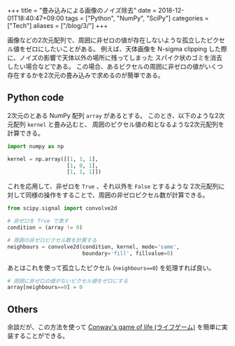 +++
title = "畳み込みによる画像のノイズ除去"
date  = 2018-12-01T18:40:47+09:00
tags  = ["Python", "NumPy", "SciPy"]
categories = ["Tech"]
aliases = ["/blog/3/"]
+++

画像などの2次元配列で、周囲に非ゼロの値が存在しないような孤立したピクセル値をゼロにしたいことがある。
例えば、天体画像を N-sigma clipping した際に、ノイズの影響で天体以外の場所に残ってしまった
スパイク状のゴミを消去したい場合などである。
この場合、あるピクセルの周囲に非ゼロの値がいくつ存在するかを2次元の畳み込みで求めるのが簡単である。

## Python code

2次元のとある NumPy 配列 `array` があるとする。
このとき、以下のような2次元配列 `kernel` と畳み込むと、
周囲のピクセル値の和となるような2次元配列を計算できる。

```py
import numpy as np

kernel = np.array([[1, 1, 1],
                   [1, 0, 1],
                   [1, 1, 1]])
```

これを応用して、非ゼロを `True` 、それ以外を `False` とするような
2次元配列に対して同様の操作をすることで、周囲の非ゼロピクセル数が計算できる。

```py
from scipy.signal import convolve2d

# 非ゼロを True で表す
condition = (array != 0)

# 周囲の非ゼロピクセル数を計算する
neighbours = convolve2d(condition, kernel, mode='same',
                        boundary='fill', fillvalue=0)
```

あとはこれを使って孤立したピクセル (`neighbours==0`) を処理すれば良い。

```py
# 周囲に非ゼロの値がないピクセル値をゼロにする
array[neighbours==0] = 0
```

## Others

余談だが、この方法を使って [Conway's game of life (ライフゲーム)](https://ja.wikipedia.org/wiki/%E3%83%A9%E3%82%A4%E3%83%95%E3%82%B2%E3%83%BC%E3%83%A0) を簡単に実装することができる。

<script src="https://gist.github.com/astropenguin/6e87dde2ab0018c31dbdffe3309e3cc0.js"></script>
